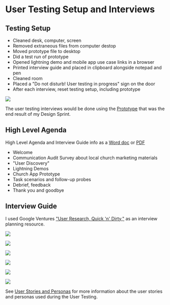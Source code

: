 # User Testing Setup and Interviews

## Testing Setup

* Cleaned desk, computer, screen
* Removed extraneous files from computer destop 
* Moved prototype file to desktop
* Did a test run of prototype
* Opened lightning demo and mobile app use case links in a browser
* Printed interview guide and placed in clipboard alongside notepad and pen
* Cleaned room
* Placed a "Do not disturb! User testing in progress" sign on the door
* After each interview, reset testing setup, including prototype

![](images/do-not-disturb-sign.jpg)

The user testing interviews would be done using the [Prototype](prototype/prototype.md) that was the end result of my Design Sprint. 

## High Level Agenda 

High Level Agenda and Interview Guide info as a [Word doc](https://drive.google.com/file/d/0B02bpu7HZwJRSkh5bGVzVXZTQ28/view?usp=sharing) or [PDF](https://drive.google.com/file/d/0B02bpu7HZwJRaWN1UEdVNU1hMkk/view?usp=sharing)

* Welcome
* Communication Audit Survey about local church marketing materials
* "User Discovery"
* Lightning Demos
* Church App Prototype
* Task scenarios and follow-up probes
* Debrief, feedback
* Thank you and goodbye

## Interview Guide 

I used Google Ventures ["User Research, Quick 'n' Dirty,"](https://www.dropbox.com/s/6kef5x79ap8f9v7/User-Research-Workshop_Google-Ventures_Feb2013.pdf) as an interview planning resource.

![](images/interview-worksheet-1.jpg)

![](images/interview-worksheet-2.jpg)

![](images/interview-worksheet-3.jpg)

![](images/interview-worksheet-4.jpg)

![](images/interview-worksheet-5.jpg)

![](images/interview-worksheet-6.jpg)

See [User Stories and Personas](user-testing/user-stories-and-personas.md) for more information about the user stories and personas used during the User Testing. 
